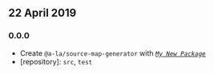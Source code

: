 ## 22 April 2019

### 0.0.0

- Create `@a-la/source-map-generator` with _[`My New Package`](https://mnpjs.org)_
- [repository]: `src`, `test`